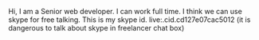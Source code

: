 Hi, I am a Senior web developer.
I can work full time.
I think we can use skype for free talking.
This is my skype id.
live:.cid.cd127e07cac5012
(it is dangerous to talk about skype in freelancer chat box)
